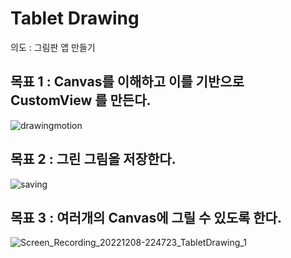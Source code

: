Tablet Drawing
===
의도 : 그림판 앱 만들기


목표 1 : Canvas를 이해하고 이를 기반으로 CustomView 를 만든다.<br>
---

 
![drawingmotion](https://user-images.githubusercontent.com/77264918/206087660-9c1225b0-0101-473a-b641-e0485b364363.gif)


목표 2 : 그린 그림을 저장한다.<br>
---


![saving](https://user-images.githubusercontent.com/77264918/206117547-c8325778-f83e-4111-95ad-6147c434cda0.gif)



목표 3 : 여러개의 Canvas에 그릴 수 있도록 한다. <br>
---


![Screen_Recording_20221208-224723_TabletDrawing_1](https://user-images.githubusercontent.com/77264918/206463309-da6dce89-de46-4dea-8d30-f1f917c1068b.gif)
